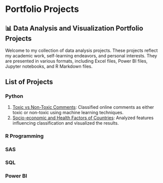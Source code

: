 # Portfolio Projects

## 📊 Data Analysis and Visualization Portfolio Projects

Welcome to my collection of data analysis projects. These projects reflect my academic work, self-learning endeavors, and personal interests. They are presented in various formats, including Excel files, Power BI files, Jupyter notebooks, and R Markdown files.

## List of Projects

### Python

1. [Toxic vs Non-Toxic Comments](https://github.com/AK-Algorithm/Toxic-Comment-Classification): Classified online comments as either toxic or non-toxic using machine learning techniques.
2. [Socio-economic and Health Factors of Countries](https://github.com/username/toxic-comments): Analyzed features influencing classification and visualized the results.

### R Programming

### SAS

### SQL

### Power BI

